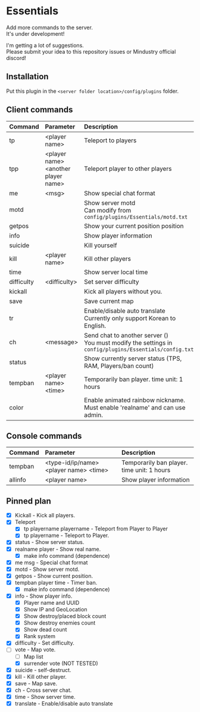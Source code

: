 # Essentials
Add more commands to the server.  
It's under development!

I'm getting a lot of suggestions.  
Please submit your idea to this repository issues or Mindustry official discord!

## Installation

Put this plugin in the ``<server folder location>/config/plugins`` folder.

## Client commands

| Command | Parameter | Description |
|:--|:--|:--|
| tp | &lt;player name&gt; | Teleport to players |
| tpp | &lt;player name&gt; &lt;another player name&gt; | Teleport player to other players |
| me | &lt;msg&gt; | Show special chat format |
| motd |  | Show server motd <br> Can modify from ``config/plugins/Essentials/motd.txt`` |
| getpos |  | Show your current position position |
| info |  | Show player information |
| suicide |  | Kill yourself |
| kill | &lt;player name&gt; | Kill other players |
| time |  | Show server local time |
| difficulty | &lt;difficulty&gt; | Set server difficulty |
| kickall |  | Kick all players without you. |
| save |  | Save current map |
| tr |  | Enable/disable auto translate <br> Currently only support Korean to English. |
| ch | &lt;message&gt; | Send chat to another server () <br> You must modify the settings in ``config/plugins/Essentials/config.txt`` |
| status |  | Show currently server status (TPS, RAM, Players/ban count) |
| tempban | &lt;player name&gt; &lt;time&gt; | Temporarily ban player. time unit: 1 hours |
| color |  | Enable animated rainbow nickname. <br> Must enable 'realname' and can use admin. |
<!--
| vote | &lt;map name&gt; | Vote map |
|  |  |  |
|  |  |  |
-->

## Console commands

| Command | Parameter | Description |
|:--|:--|:--|
| tempban | &lt;type-id/ip/name&gt; &lt;player name&gt; &lt;time&gt; | Temporarily ban player. time unit: 1 hours |
| allinfo | &lt;player name&gt; | Show player information |

## Pinned plan

- [x] Kickall - Kick all players.
- [x] Teleport
  - [x] tp playername playername - Teleport from Player to Player
  - [x] tp playername - Teleport to Player.
- [x] status - Show server status.
- [x] realname player - Show real name.
  - [x] make info command (dependence)
- [x] me msg - Special chat format
- [x] motd - Show server motd.
- [x] getpos - Show current position.
- [x] tempban player time - Timer ban.
  - [x] make info command (dependence)
- [x] info - Show player info.
  - [x] Player name and UUID
  - [x] Show IP and GeoLocation
  - [x] Show destroy/placed block count
  - [x] Show destroy enemies count
  - [x] Show dead count
  - [x] Rank system
- [x] difficulty - Set difficulty.
- [ ] vote - Map vote.
  - [ ] Map list
  - [x] surrender vote (NOT TESTED)
- [x] suicide - self-destruct.
- [x] kill - Kill other player.
- [x] save - Map save.
- [x] ch - Cross server chat.
- [x] time - Show server time.
- [x] translate - Enable/disable auto translate

